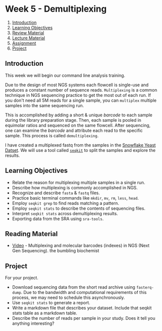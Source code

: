 # Week 5 - Demultiplexing

1. [Introduction](#introduction)
2. [Learning Objectives](#learning-objectives)
3. [Review Material](#review-material)
4. [Lecture Material](lecture.md)
4. [Assignment](assignment.md)
5. [Project](#project)

## Introduction

This week we will begin our command line analysis training.

Due to the design of most NGS systems each flowcell is single-use and produces a constant number of sequence reads.
`Multiplexing` is a common technique in NGS sequencing practice to get the most out of each run.
If you don't need all 5M reads for a single sample, you can `multiplex` multiple samples into the same sequencing run.

This is accomplished by adding a short & unique _barcode_ to each sample during the library preparation stage.
Then, each sample is pooled in equimolar ratios and sequenced on the same flowcell.
After sequencing, one can examine the _barcode_ and attribute each read to the specific sample.
This process is called `demultiplexing`. 

I have created a multiplexed fastq from the samples in the [Snowflake Yeast Datset](/datasets/PRJNA943273-snowflake-yeast.md).
We will use a tool called [`seqkit`](https://bioinf.shenwei.me/seqkit/) to split the samples and explore the results.

## Learning Objectives

 - Relate the reason for multiplexing multiple samples in a single run.
 - Describe how multiplexing is commonly accomplished in NGS.
 - Recognize and describe `fasta` & `fastq` files.
 - Practice basic terminal commands like `mkdir`, `mv`, `rm`, `less`, `head`.
 - Employ `seqkit grep` to find reads matching a pattern.
 - Employ `seqkit stats` to describe the contents of sequencing files.
 - Interpret `seqkit stats` across demultiplexing results.
 - Exporting data from the SRA using `sra-tools`.

## Reading Material

 - [Video](https://www.youtube.com/watch?v=_olpuoicdII) - Multiplexing and molecular barcodes (indexes) in NGS (Next Gen Sequencing). the bumbling biochemist

## Project

For your project.
 - Download sequencing data from the short read archive using `fasterq-dump`. Due to the bandwidth and computational requirements of this process, we may need to schedule this asynchronously.
 - Use `seqkit stats` to generate a report.
 - Write a markdown file that describes your dataset. Include that seqkit stats table as a markdown table.
 - Describe the number of reads per sample in your study. Does it tell you anything interesting?
